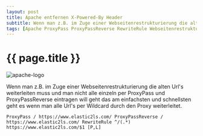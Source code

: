 ```yaml
---
layout: post
title: Apache entfernen X-Powered-By Header
subtitle: Wenn man z.B. im Zuge einer Webseitenrestrukturierung die alten Url's weiterleiten muss und man nicht alle einzeln per ProxyPass und ProxyPassReverse eintragen will geht das am einfachsten und schnellsten geht es wenn man alle Url's per Wildcard durch den Proxy weiterleitet.
tags: [Apache ProxyPass ProxyPassReverse RewriteRule Webseitenrestrukturierung Wildcard Proxy Serverversionsnummer Apache/2.4.29]
---
```

# {{ page.title }}

![apache-logo](https://www.elastic2ls.com/wp-content/uploads/2017/01/apache-logo-300x300.png)

Wenn man z.B. im Zuge einer Webseitenrestrukturierung die alten Url's weiterleiten muss und man nicht alle einzeln per ProxyPass und ProxyPassReverse eintragen will geht das am einfachsten und schnellsten geht es wenn man alle Url's per Wildcard durch den Proxy weiterleitet.

```
ProxyPass / https://www.elastic2ls.com/ ProxyPassReverse / https://www.elastic2ls.com/ RewriteRule ^/(.*) https://www.elastic2ls.com/$1 [P,L]
```
